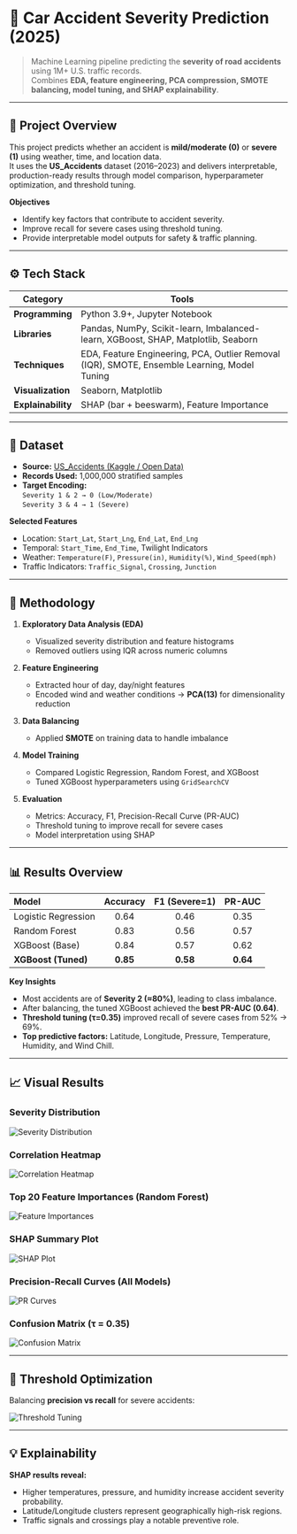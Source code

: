 # 🚗 Car Accident Severity Prediction (2025)

> Machine Learning pipeline predicting the **severity of road accidents** using 1M+ U.S. traffic records.  
> Combines **EDA, feature engineering, PCA compression, SMOTE balancing, model tuning, and SHAP explainability**.

---

## 🧠 Project Overview

This project predicts whether an accident is **mild/moderate (0)** or **severe (1)** using weather, time, and location data.  
It uses the **US_Accidents** dataset (2016–2023) and delivers interpretable, production-ready results through model comparison, hyperparameter optimization, and threshold tuning.

**Objectives**
- Identify key factors that contribute to accident severity.  
- Improve recall for severe cases using threshold tuning.  
- Provide interpretable model outputs for safety & traffic planning.

---

## ⚙️ Tech Stack

| Category | Tools |
|-----------|-------|
| **Programming** | Python 3.9+, Jupyter Notebook |
| **Libraries** | Pandas, NumPy, Scikit-learn, Imbalanced-learn, XGBoost, SHAP, Matplotlib, Seaborn |
| **Techniques** | EDA, Feature Engineering, PCA, Outlier Removal (IQR), SMOTE, Ensemble Learning, Model Tuning |
| **Visualization** | Seaborn, Matplotlib |
| **Explainability** | SHAP (bar + beeswarm), Feature Importance |

---

## 📂 Dataset

- **Source:** [US_Accidents (Kaggle / Open Data)](https://www.kaggle.com/sobhanmoosavi/us-accidents)
- **Records Used:** 1,000,000 stratified samples  
- **Target Encoding:**  
  `Severity 1 & 2 → 0 (Low/Moderate)`  
  `Severity 3 & 4 → 1 (Severe)`  

**Selected Features**
- Location: `Start_Lat`, `Start_Lng`, `End_Lat`, `End_Lng`  
- Temporal: `Start_Time`, `End_Time`, Twilight Indicators  
- Weather: `Temperature(F)`, `Pressure(in)`, `Humidity(%)`, `Wind_Speed(mph)`  
- Traffic Indicators: `Traffic_Signal`, `Crossing`, `Junction`

---

## 🧩 Methodology

1. **Exploratory Data Analysis (EDA)**  
   - Visualized severity distribution and feature histograms  
   - Removed outliers using IQR across numeric columns  

2. **Feature Engineering**  
   - Extracted hour of day, day/night features  
   - Encoded wind and weather conditions → **PCA(13)** for dimensionality reduction  

3. **Data Balancing**  
   - Applied **SMOTE** on training data to handle imbalance  

4. **Model Training**  
   - Compared Logistic Regression, Random Forest, and XGBoost  
   - Tuned XGBoost hyperparameters using `GridSearchCV`  

5. **Evaluation**  
   - Metrics: Accuracy, F1, Precision-Recall Curve (PR-AUC)  
   - Threshold tuning to improve recall for severe cases  
   - Model interpretation using SHAP  

---

## 📊 Results Overview

| Model | Accuracy | F1 (Severe=1) | PR-AUC |
|:------|:---------:|:-------------:|:------:|
| Logistic Regression | 0.64 | 0.46 | 0.35 |
| Random Forest | 0.83 | 0.56 | 0.57 |
| XGBoost (Base) | 0.84 | 0.57 | 0.62 |
| **XGBoost (Tuned)** | **0.85** | **0.58** | **0.64** |

**Key Insights**
- Most accidents are of **Severity 2 (≈80%)**, leading to class imbalance.  
- After balancing, the tuned XGBoost achieved the **best PR-AUC (0.64)**.  
- **Threshold tuning (τ=0.35)** improved recall of severe cases from 52% → 69%.  
- **Top predictive factors:** Latitude, Longitude, Pressure, Temperature, Humidity, and Wind Chill.

---

## 📈 Visual Results

### Severity Distribution
![Severity Distribution](docs/severity_proportions.png)

### Correlation Heatmap
![Correlation Heatmap](docs/corr_heatmap.png)

### Top 20 Feature Importances (Random Forest)
![Feature Importances](docs/rf_feature_importances.png)

### SHAP Summary Plot
![SHAP Plot](docs/shap_beeswarm.png)

### Precision-Recall Curves (All Models)
![PR Curves](docs/pr_all_models.png)

### Confusion Matrix (τ = 0.35)
![Confusion Matrix](docs/cm_xgb_tau035.png)

---

## 🧮 Threshold Optimization
Balancing **precision vs recall** for severe accidents:

![Threshold Tuning](docs/threshold_sweep.png)

---

## 💡 Explainability

**SHAP results reveal:**
- Higher temperatures, pressure, and humidity increase accident severity probability.  
- Latitude/Longitude clusters represent geographically high-risk regions.  
- Traffic signals and crossings play a notable preventive role.
